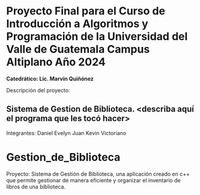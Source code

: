# Proyecto Final para el Curso de Introducción a Algoritmos y Programación de la Universidad del Valle de Guatemala Campus Altiplano Año 2024

**Catedrático: Lic. Marvin Quiñónez**

Descripción del proyecto: 
## Sistema de Gestion de Biblioteca. <describa aquí el programa que les tocó hacer>

Integrantes: 
Daniel
Evelyn
Juan
Kevin
Victoriano


# Gestion_de_Biblioteca
Proyecto: Sistema de Gestión de Biblioteca, una aplicación creado en c++ que permite gestionar de manera eficiente y organizar el inventario de libros de una biblioteca.
